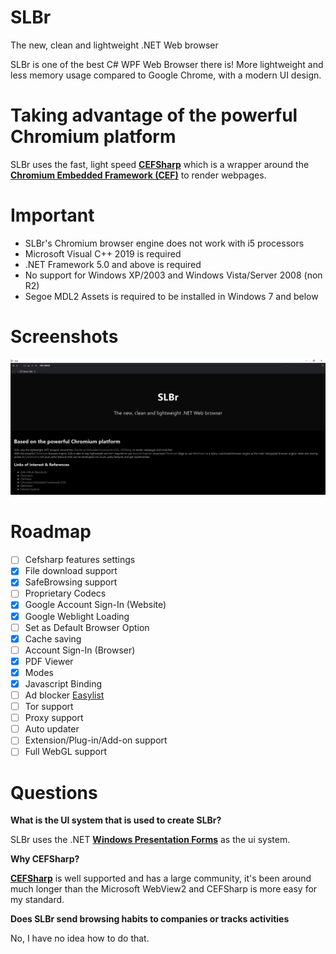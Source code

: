 # SLBr
The new, clean and lightweight .NET Web browser

SLBr is one of the best C# WPF Web Browser there is! More lightweight and less memory usage compared to Google Chrome, with a modern UI design.

# Taking advantage of the powerful Chromium platform

SLBr uses the fast, light speed [**CEFSharp**](https://github.com/cefsharp/CefSharp) which is a wrapper around the [**Chromium Embedded Framework (CEF)**](https://bitbucket.org/chromiumembedded/cef/src/master/) to render webpages.

# Important
- SLBr's Chromium browser engine does not work with i5 processors
- Microsoft Visual C++ 2019 is required
- .NET Framework 5.0 and above is required
- No support for Windows XP/2003 and Windows Vista/Server 2008 (non R2)
- Segoe MDL2 Assets is required to be installed in Windows 7 and below

# Screenshots
![SLBr Dark Mode screenshot](https://github.com/SLT-World/SLBr/blob/main/SLBr/SLBr/Images/Dark%20mode%20banner%20github.png)

# Roadmap
- [ ] Cefsharp features settings
- [x] File download support
- [x] SafeBrowsing support
- [ ] Proprietary Codecs
- [x] Google Account Sign-In (Website)
- [x] Google Weblight Loading
- [ ] Set as Default Browser Option
- [x] Cache saving
- [ ] Account Sign-In (Browser)
- [x] PDF Viewer
- [x] Modes
- [x] Javascript Binding
- [ ] Ad blocker [Easylist](https://easylist.to/)
- [ ] Tor support
- [ ] Proxy support
- [ ] Auto updater
- [ ] Extension/Plug-in/Add-on support
- [ ] Full WebGL support

# Questions
**What is the UI system that is used to create SLBr?**

SLBr uses the .NET [**Windows Presentation Forms**](https://docs.microsoft.com/en-us/visualstudio/designers/getting-started-with-wpf) as the ui system.

**Why CEFSharp?**

[**CEFSharp**](https://github.com/cefsharp/CefSharp) is well supported and has a large community, it's been around much longer than the Microsoft WebView2 and CEFSharp is more easy for my standard.

**Does SLBr send browsing habits to companies or tracks activities**

No, I have no idea how to do that.
